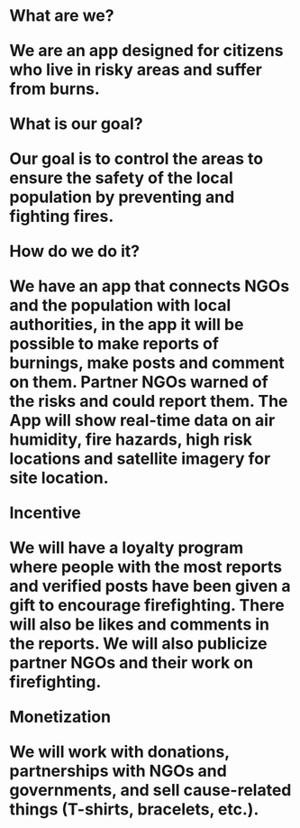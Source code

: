 <!DOCTYPE html>
<html lang="en">
<head>
	<title>HACKATONICOS</title>
</head>
<body>
	<div>
		
<h1>What are we?

We are an app designed for citizens who live in risky areas and suffer from burns.

What is our goal?

Our goal is to control the areas to ensure the safety of the local population by preventing and fighting fires.

How do we do it?

We have an app that connects NGOs and the population with local authorities, in the app it will be possible to make reports of burnings, make posts and comment on them.
Partner NGOs warned of the risks and could report them.
The App will show real-time data on air humidity, fire hazards, high risk locations and satellite imagery for site location.

Incentive

We will have a loyalty program where people with the most reports and verified posts have been given a gift to encourage firefighting.
There will also be likes and comments in the reports.
We will also publicize partner NGOs and their work on firefighting.

Monetization

We will work with donations, partnerships with NGOs and governments, and sell cause-related things (T-shirts, bracelets, etc.).
</h1>
	</div>
</body>
</html>
